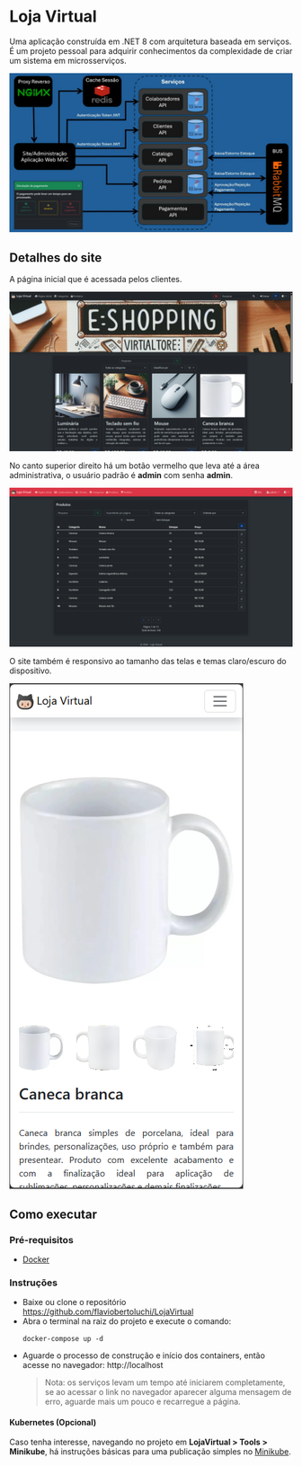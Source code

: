 # Loja Virtual

Uma aplicação construída em .NET 8 com arquitetura baseada em serviços.
É um projeto pessoal para adquirir conhecimentos da complexidade de criar um sistema em microsserviços.

![Arquitetura](img/arquitetura.jpg)

## Detalhes do site

A página inicial que é acessada pelos clientes.

![Página Inicial](img/pagina_inicial.png)

No canto superior direito há um botão vermelho que leva até a área administrativa, o usuário padrão é **admin** com senha **admin**.

![Administração](img/administracao.png)

O site também é responsivo ao tamanho das telas e temas claro/escuro do dispositivo.

![Dispositivo Móvel Tema Claro](img/movel_claro.png)

## Como executar

### Pré-requisitos
- [Docker](https://docs.docker.com/get-docker/)

### Instruções

- Baixe ou clone o repositório https://github.com/flaviobertoluchi/LojaVirtual
- Abra o terminal na raiz do projeto e execute o comando:
  ```
  docker-compose up -d
  ```
- Aguarde o processo de construção e início dos containers, então acesse no navegador: http://localhost
  > Nota: os serviços levam um tempo até iniciarem completamente, se ao acessar o link no navegador aparecer alguma mensagem de erro, aguarde mais um pouco e recarregue a página.

#### Kubernetes (Opcional)

Caso tenha interesse, navegando no projeto em **LojaVirtual > Tools > Minikube**, há instruções básicas para uma publicação simples no [Minikube](https://minikube.sigs.k8s.io/docs/start/).
